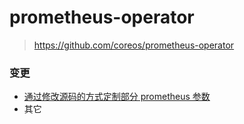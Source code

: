# prometheus-operator

> https://github.com/coreos/prometheus-operator

### 变更
+ [通过修改源码的方式定制部分 prometheus 参数](./customized-po-1.md)
+ 其它